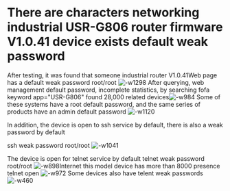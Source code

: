 # There are characters networking industrial USR-G806 router firmware V1.0.41 device exists default weak password

After testing, it was found that someone industrial router V1.0.41Web page has a default weak password root/root
![-w1298](http://ws-1253577826.cos.ap-beijing.myqcloud.com/2023/04/26/15755319145885.jpg)
After querying, web management default password, incomplete statistics, by searching fofa keyword app="USR-G806" found 28,000 related devices![-w984](http://ws-1253577826.cos.ap-beijing.myqcloud.com/2023/04/26/16487826113339.jpg)
Some of these systems have a root default password, and the same series of products have an admin default password
![-w1120](http://ws-1253577826.cos.ap-beijing.myqcloud.com/2023/04/26/16487826852507.jpg)


In addition, the device is open to ssh service by default, there is also a weak password by default

ssh weak password root/root
![-w1041](http://ws-1253577826.cos.ap-beijing.myqcloud.com/2023/04/26/15755320439135.jpg)

The device is open for telnet service by default 
telnet weak password root/root
![-w898](http://ws-1253577826.cos.ap-beijing.myqcloud.com/2023/04/26/15755320869494.jpg)Internet this model device has more than 8000 presence telnet open
![-w972](http://ws-1253577826.cos.ap-beijing.myqcloud.com/2023/04/26/16487833873044.jpg)
Some devices also have telent weak passwords
 ![-w460](http://ws-1253577826.cos.ap-beijing.myqcloud.com/2023/04/26/16487852641725.jpg)



